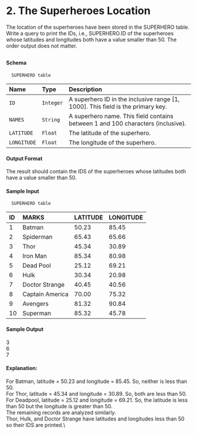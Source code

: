 
# 2. The Superheroes Location

The location of the superheroes have been stored in the SUPERHERO table. Write a query to print the IDs, i.e., SUPERHERO.ID of the superheroes whose latitudes and longitudes both have a value smaller than 50. The order output does not matter.


## 

#### Schema

```http
  SUPERHERO table
```

| Name | Type     | Description                |
| :-------- | :------- | :------------------------- |
| `ID` | `Integer` |A superhero ID in the inclusive range [1, 1000]. This field is the primary key.|
| `NAMES` | `String` | A superhero name. This field contains between 1 and 100 characters (inclusive).|
| `LATITUDE` | `Float` |The latitude of the superhero.|
| `LONGITUDE` | `Float` | The longitude of the superhero.|

#### Output Format

The result should contain the IDS of the superheroes whose latitudes both have a value smaller than 50.

#### Sample Input


```http
  SUPERHERO table
```
| ID | MARKS | LATITUDE | LONGITUDE |
| :-------- |  :------------------------- | :-------- |  :------------------------- |
| 1 | Batman | 50.23 | 85.45 |
| 2 | Spiderman | 65.43 | 65.66 |
| 3 | Thor | 45.34 | 30.89 |
| 4 | Iron Man | 85.34 | 80.98 |
| 5 | Dead Pool | 25.12 | 69.21 |
| 6 | Hulk | 30.34 | 20.98 |
| 7 | Doctor Strange | 40.45 | 40.56 |
| 8 | Captain America | 70.00 | 75.32 |
| 9 | Avengers | 81.32 | 90.84 |
| 10 | Superman | 85.32 | 45.78 |






#### Sample Output
3\
6\
7


#### Explanation:

For Batman, latitude = 50.23 and longitude = 85.45. So, neither is less than 50.\
For Thor, latitude = 45.34 and longitude = 30.89. So, both are less than 50.\
For Deadpool, latitude = 25.12 and longitude = 69.21. So, the latitude is less than 50 but the longitude is greater than 50.\
The remaining records are analyzed similarly.\
Thor, Hulk, and Doctor Strange have latitudes and longitudes less than 50 so their IDS are printed.\




